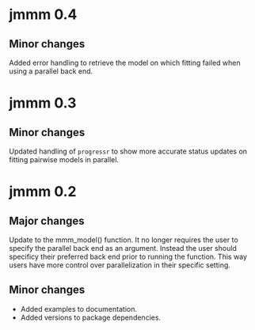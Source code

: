 # jmmm 0.4

## Minor changes
Added error handling to retrieve the model on which fitting failed when using a parallel back end.

# jmmm 0.3

## Minor changes
Updated handling of `progressr` to show more accurate status updates on fitting pairwise models in parallel. 

# jmmm 0.2

## Major changes
Update to the mmm_model() function. It no longer requires the user to specify the parallel back end as an argument. Instead the user should specificy their preferred back end prior to running the function. This way users have more control over parallelization in their specific setting.

## Minor changes
* Added examples to documentation.
* Added versions to package dependencies. 